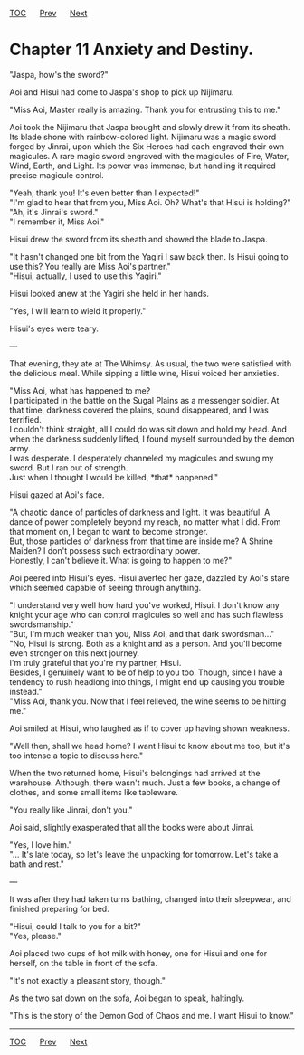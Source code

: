 [TOC](../readme.md)&nbsp;&nbsp;&nbsp;&nbsp;&nbsp;&nbsp;[Prev](Section_0010.md)&nbsp;&nbsp;&nbsp;&nbsp;&nbsp;&nbsp;[Next](Section_0012.md)



# Chapter 11 Anxiety and Destiny.

"Jaspa, how's the sword?"  
  
Aoi and Hisui had come to Jaspa's shop to pick up Nijimaru.  
  
"Miss Aoi, Master really is amazing. Thank you for entrusting this to
me."  
  
Aoi took the Nijimaru that Jaspa brought and slowly drew it from its
sheath. Its blade shone with rainbow-colored light. Nijimaru was a magic
sword forged by Jinrai, upon which the Six Heroes had each engraved
their own magicules. A rare magic sword engraved with the magicules of
Fire, Water, Wind, Earth, and Light. Its power was immense, but handling
it required precise magicule control.  
  
"Yeah, thank you! It's even better than I expected!"  
"I'm glad to hear that from you, Miss Aoi. Oh? What's that Hisui is
holding?"  
"Ah, it's Jinrai's sword."  
"I remember it, Miss Aoi."  
  
Hisui drew the sword from its sheath and showed the blade to Jaspa.  
  
"It hasn't changed one bit from the Yagiri I saw back then. Is Hisui
going to use this? You really are Miss Aoi's partner."  
"Hisui, actually, I used to use this Yagiri."  
  
Hisui looked anew at the Yagiri she held in her hands.  
  
"Yes, I will learn to wield it properly."  
  
Hisui's eyes were teary.  
  
—  
  
That evening, they ate at The Whimsy. As usual, the two were satisfied
with the delicious meal. While sipping a little wine, Hisui voiced her
anxieties.  
  
"Miss Aoi, what has happened to me?  
I participated in the battle on the Sugal Plains as a messenger soldier.
At that time, darkness covered the plains, sound disappeared, and I was
terrified.  
I couldn't think straight, all I could do was sit down and hold my head.
And when the darkness suddenly lifted, I found myself surrounded by the
demon army.  
I was desperate. I desperately channeled my magicules and swung my
sword. But I ran out of strength.  
Just when I thought I would be killed, \*that\* happened."  
  
Hisui gazed at Aoi's face.  
  
"A chaotic dance of particles of darkness and light. It was beautiful. A
dance of power completely beyond my reach, no matter what I did. From
that moment on, I began to want to become stronger.  
But, those particles of darkness from that time are inside me? A Shrine
Maiden? I don't possess such extraordinary power.  
Honestly, I can't believe it. What is going to happen to me?"  
  
Aoi peered into Hisui's eyes. Hisui averted her gaze, dazzled by Aoi's
stare which seemed capable of seeing through anything.  
  
"I understand very well how hard you've worked, Hisui. I don't know any
knight your age who can control magicules so well and has such flawless
swordsmanship."  
"But, I'm much weaker than you, Miss Aoi, and that dark swordsman..."  
"No, Hisui is strong. Both as a knight and as a person. And you'll
become even stronger on this next journey.  
I'm truly grateful that you're my partner, Hisui.  
Besides, I genuinely want to be of help to you too. Though, since I have
a tendency to rush headlong into things, I might end up causing you
trouble instead."  
"Miss Aoi, thank you. Now that I feel relieved, the wine seems to be
hitting me."  
  
Aoi smiled at Hisui, who laughed as if to cover up having shown
weakness.  
  
"Well then, shall we head home? I want Hisui to know about me too, but
it's too intense a topic to discuss here."  
  
When the two returned home, Hisui's belongings had arrived at the
warehouse. Although, there wasn't much. Just a few books, a change of
clothes, and some small items like tableware.  
  
"You really like Jinrai, don't you."  
  
Aoi said, slightly exasperated that all the books were about Jinrai.  
  
"Yes, I love him."  
"... It's late today, so let's leave the unpacking for tomorrow. Let's
take a bath and rest."  
  
—  
  
It was after they had taken turns bathing, changed into their sleepwear,
and finished preparing for bed.  
  
"Hisui, could I talk to you for a bit?"  
"Yes, please."  
  
Aoi placed two cups of hot milk with honey, one for Hisui and one for
herself, on the table in front of the sofa.  
  
"It's not exactly a pleasant story, though."  
  
As the two sat down on the sofa, Aoi began to speak, haltingly.  
  
"This is the story of the Demon God of Chaos and me. I want Hisui to
know."  
  
  
  


---
[TOC](../readme.md)&nbsp;&nbsp;&nbsp;&nbsp;&nbsp;&nbsp;[Prev](Section_0010.md)&nbsp;&nbsp;&nbsp;&nbsp;&nbsp;&nbsp;[Next](Section_0012.md)

